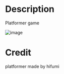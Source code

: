 # Description
Platformer game

![image](https://github.com/Times0/PlatformerGame/assets/45049767/9747e0cf-fd67-48d7-9bcd-ff13f53ca08e)

# Credit
platformer made by hifumi
